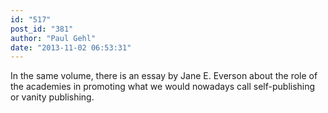 ```yaml
---
id: "517"
post_id: "381"
author: "Paul Gehl"
date: "2013-11-02 06:53:31"
---
```

In the same volume, there is an essay by Jane E. Everson about the role of the academies in promoting what we would nowadays call self-publishing or vanity publishing.
